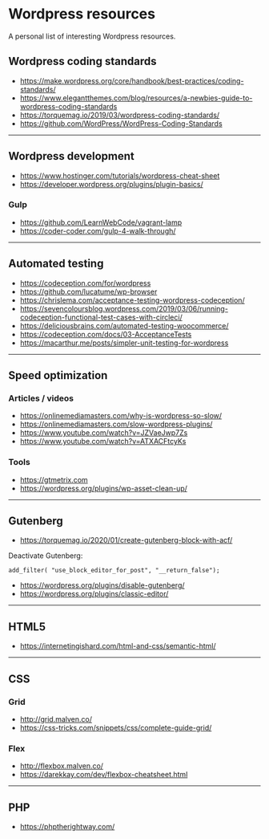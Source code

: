 # Wordpress resources

A personal list of interesting Wordpress resources.

## Wordpress coding standards

- https://make.wordpress.org/core/handbook/best-practices/coding-standards/
- https://www.elegantthemes.com/blog/resources/a-newbies-guide-to-wordpress-coding-standards
- https://torquemag.io/2019/03/wordpress-coding-standards/
- https://github.com/WordPress/WordPress-Coding-Standards

<hr>

## Wordpress development

- https://www.hostinger.com/tutorials/wordpress-cheat-sheet
- https://developer.wordpress.org/plugins/plugin-basics/

### Gulp

- https://github.com/LearnWebCode/vagrant-lamp
- https://coder-coder.com/gulp-4-walk-through/

<hr>

## Automated testing

- https://codeception.com/for/wordpress
- https://github.com/lucatume/wp-browser
- https://chrislema.com/acceptance-testing-wordpress-codeception/
- https://sevencoloursblog.wordpress.com/2019/03/06/running-codeception-functional-test-cases-with-circleci/
- https://deliciousbrains.com/automated-testing-woocommerce/
- https://codeception.com/docs/03-AcceptanceTests
- https://macarthur.me/posts/simpler-unit-testing-for-wordpress

<hr>

## Speed optimization

### Articles / videos

- https://onlinemediamasters.com/why-is-wordpress-so-slow/
- https://onlinemediamasters.com/slow-wordpress-plugins/
- https://www.youtube.com/watch?v=JZVaeJwp7Zs
- https://www.youtube.com/watch?v=ATXACFtcyKs

### Tools

- https://gtmetrix.com
- https://wordpress.org/plugins/wp-asset-clean-up/

<hr>

## Gutenberg

- https://torquemag.io/2020/01/create-gutenberg-block-with-acf/

Deactivate Gutenberg:

```
add_filter( "use_block_editor_for_post", "__return_false");
```

- https://wordpress.org/plugins/disable-gutenberg/
- https://wordpress.org/plugins/classic-editor/

<hr>

## HTML5

- https://internetingishard.com/html-and-css/semantic-html/

<hr>

## CSS

### Grid

- http://grid.malven.co/
- https://css-tricks.com/snippets/css/complete-guide-grid/

### Flex

- http://flexbox.malven.co/
- https://darekkay.com/dev/flexbox-cheatsheet.html

<hr>

## PHP

- https://phptherightway.com/
